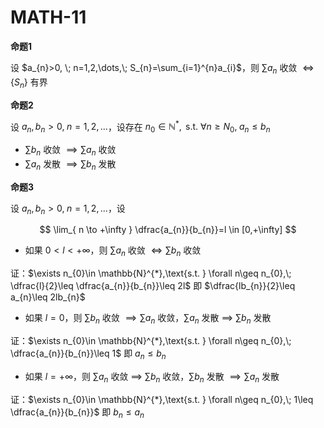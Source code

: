 # MATH-11

**命题1**

设 $a_{n}>0, \; n=1,2,\dots,\; S_{n}=\sum_{i=1}^{n}a_{i}$，则 $\sum a_{n}$ 收敛 $\iff \{ S_{n} \}$ 有界

**命题2**

设 $a_{n},b_{n}>0, \;n=1,2,\dots$，设存在 $n_{0}\in \mathbb{N}^{*},\text{ s.t. } \forall n\geq N_{0}, \; a_{n} \leq b_{n}$

- $\sum b_{n}$ 收敛 $\implies \sum a_{n}$ 收敛
- $\sum a_{n}$ 发散 $\implies \sum b_{n}$ 发散

**命题3**

设 $a_{n},b_{n}>0,\; n=1,2,\dots$，设

$$
\lim_{ n \to +\infty } \dfrac{a_{n}}{b_{n}}=l \in [0,+\infty]
$$

- 如果 $0<l<+\infty$，则 $\sum a_{n}$ 收敛 $\iff \sum b_{n}$ 收敛

证：$\exists n_{0}\in \mathbb{N}^{*},\text{s.t. } \forall n\geq n_{0},\; \dfrac{l}{2}\leq \dfrac{a_{n}}{b_{n}}\leq 2l$ 即 $\dfrac{lb_{n}}{2}\leq a_{n}\leq 2lb_{n}$

- 如果 $l=0$，则 $\sum b_{n}$ 收敛 $\implies \sum a_{n}$ 收敛，$\sum a_{n}$ 发散 $\implies$ $\sum b_{n}$ 发散


证：$\exists n_{0}\in \mathbb{N}^{*},\text{s.t. } \forall n\geq n_{0},\; \dfrac{a_{n}}{b_{n}}\leq 1$ 即 $a_{n}\leq b_{n}$

- 如果 $l=+\infty$，则 $\sum a_{n}$ 收敛 $\implies$ $\sum b_{n}$ 收敛，$\sum b_{n}$ 发散 $\implies \sum a_{n}$ 发散

证：$\exists n_{0}\in \mathbb{N}^{*},\text{s.t. } \forall n\geq n_{0},\; 1\leq \dfrac{a_{n}}{b_{n}}$ 即 $b_{n}\leq a_{n}$

